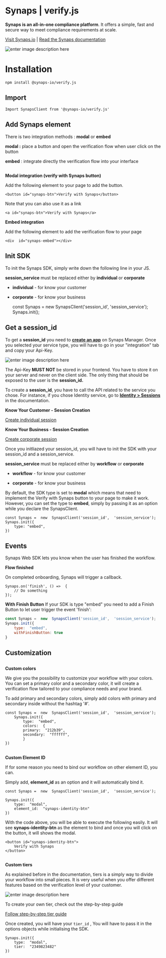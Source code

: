 # Synaps | verify.js

**Synaps is an all-in-one compliance platform**. It offers a simple, fast and secure way to meet compliance requirements at scale.

[Visit Synaps.io](https://synaps.io) | [Read the Synaps documentation](https://docs.synaps.io)

![enter image description here](https://storage.googleapis.com/synaps-docs-media/synaps-verify.png)

# Installation

    npm install @synaps-io/verify.js

## Import

    Import SynapsClient from '@synaps-io/verify.js'

## Add Synaps element

There is two integration methods : **modal** or **embed**


**modal :** place a button and open the verification flow when user click on the button


**embed** : integrate directly the verification flow into your interface

## 

**Modal integration (verify with Synaps button)**



Add the following element to your page to add the button.

    <button id="synaps-btn">Verify with Synaps</button>
    
Note that you can also use it as a link

    <a id="synaps-btn">Verify with Synaps</a>

**Embed integration**

Add the following element to add the verification flow to your page

    <div  id="synaps-embed"></div>

## Init SDK

To init the Synaps SDK, simply write down the following line in your JS.


**session_service** must be replaced either by **individual** or **corporate**

-   **individual** - for know your customer
    
-   **corporate** - for know your business

    const Synaps =  new  SynapsClient('session_id',  'session_service');
    Synaps.init();

##  Get a session_id

To get a **session_id** you need to [**create an app**](https://docs.synaps.io/manager-1/apps/create-an-app) on Synaps Manager. Once you selected your service type, you will have to go in your "integration" tab and copy your Api-Key.

![enter image description here](https://storage.googleapis.com/synaps-docs-media/synaps-create-app.png)

The Api-Key **MUST NOT** be stored in your frontend. You have to store it on your server and never on the client side. The only thing that should be exposed to the user is the **session_id.**

To create a **session_id**, you have to call the API related to the service you chose. For instance, if you chose Identity service, go to [**Identity > Sessions**](https://docs.synaps.io/manager-1/sessions) in the documentation.

**Know Your Customer - Session Creation**

[Create individual session](https://docs.synaps.io/individual/sessions)


**Know Your Business - Session Creation**[](https://docs.synaps.io/integration/iframe-integration#know-your-business-session-creation)

[Create corporate session](https://docs.synaps.io/corporate/sessions)

Once you initliazed your session_id, you will have to init the SDK with your session_id and a session_service.

**session_service** must be replaced either by **workflow** or **corporate**

-   **workflow** - for know your customer
    
-   **corporate** - for know your business
    

By default, the SDK type is set to **modal** which means that need to implement the Verify with Synaps button to your page to make it work. However, you can set the type to **embed**, simply by passing it as an option while you declare the SynapsClient.

    const Synaps =  new  SynapsClient('session_id',  'session_service');
    Synaps.init({
    	type: "embed",
    })

## Events

Synaps Web SDK lets you know when the user has finished the workflow.

**Flow finished[](#flow-finished)**

On completed onboarding, Synaps will trigger a callback.

    Synaps.on('finish', () =>  {
    	// Do something
    });
**With Finish Button**
If your SDK is type "embed" you need to add a Finish Button to let user trigger the event 'finish':

```javascript
const Synaps =  new  SynapsClient('session_id',  'session_service');
Synaps.init({
    type:  "embed",
    withFinishButton: true
}
```
## Customization

## 

**Custom colors**[](#custom-colors)

We give you the possibility to customize your workflow with your colors. You can set a primary color and a secondary color, it will create a verification flow tailored to your compliance needs and your brand.

To add primary and secondary colors, simply add colors with primary and secondary inside without the hashtag '#'.

    const Synaps =  new  SynapsClient('session_id',  'session_service');
    	Synaps.init({
    		type:  "embed",
    		colors:  {
    		primary:  "212b39",
    		secondary:  "ffffff",
    		}
    })

## 

**Custom Element ID**[](#custom-element-id)

If for some reason you need to bind our workflow on other element ID, you can.

Simply add, **element_id** as an option and it will automatically bind it.

    const Synaps =  new  SynapsClient('session_id',  'session_service');
    
    Synaps.init({
    	type:  "modal",
    	element_id:  "synaps-identity-btn"
    })

With the code above, you will be able to execute the following easily. It will see **synaps-identity-btn** as the element to bind and once you will click on the button, it will shows the modal.

    <button id="synaps-identity-btn">
    	Verify with Synaps
    </button>

## ## 

**Custom tiers**[](#custom-tiers)

As explained before in the documentation, tiers is a simply way to divide your workflow into small pieces. It is very useful when you offer different features based on the verification level of your customer.

![enter image description here](https://storage.googleapis.com/synaps-docs-media/synaps-tiers.png)

To create your own tier, check out the step-by-step guide

[Follow step-by-step tier guide](https://docs.synaps.io/manager-1/apps/individual/tiers)

Once created, you will have your `tier_id` , You will have to pass it in the options objects while initialising the SDK.

    Synaps.init({
    	type:  "modal",
    	tier:  "2349823482"
    })
